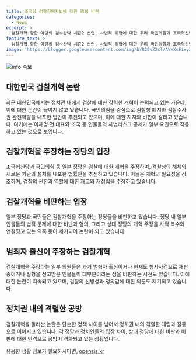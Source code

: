```yaml
---
title: 조국당 검찰청폐지법에 대한 與의 비판
categories:
  - News
excerpt: >
  검찰개혁 향한 야당의 검수완박 시즌2 선언, 사법적 위협에 대한 우려 국민의힘과 조국혁신당은 검찰청 폐지와 검찰수사권 완전박탈을 주장하며 범죄자들의 이익을 위한 행보를 보였다. 이에 대해 유상범 국회의원은 사적 이익과 보복을 바탕으로 한 검찰개혁 주장을 비판하며, 정점식 정책위의장은 혁신당의 입법 행위를 법치 파괴로 규정하고 운운했다. 야당의 범죄자 대상 혐의와 형량을 경계하며 사법적 정의를 강조하는 발언이 눈에 띈다.
feature_text: >
  검찰개혁 향한 야당의 검수완박 시즌2 선언, 사법적 위협에 대한 우려 국민의힘과 조국혁신당은 검찰청 폐지와 검찰수사권 완전박탈을 주장하며 범죄자들의 이익을 위한 행보를 보였다. 이에 대해 유상범 국회의원은 사적 이익과 보복을 바탕으로 한 검찰개혁 주장을 비판하며, 정점식 정책위의장은 혁신당의 입법 행위를 법치 파괴로 규정하고 운운했다. 야당의 범죄자 대상 혐의와 형량을 경계하며 사법적 정의를 강조하는 발언이 눈에 띈다.
image: 'https://blogger.googleusercontent.com/img/b/R29vZ2xl/AVvXsEixyZcFfHzMRdzZMjFBmAUKJYCLCGyLL1o632UiGVXcaFdKo_bkvkuCioo0uUKlGfBVcT3P84aROyZIXSBEx3Aw5nCQ3pTgDom1WDC4m8eifvWiAmWEEVb4x6G_l8C0QH225ldMjyaFvpxGEBGNO37VmDTDMHGhJPq73UglMfDca1-0aw/s1600/blogspot.png'
---
```


<p><img src="https://blogger.googleusercontent.com/img/b/R29vZ2xl/AVvXsEixyZcFfHzMRdzZMjFBmAUKJYCLCGyLL1o632UiGVXcaFdKo_bkvkuCioo0uUKlGfBVcT3P84aROyZIXSBEx3Aw5nCQ3pTgDom1WDC4m8eifvWiAmWEEVb4x6G_l8C0QH225ldMjyaFvpxGEBGNO37VmDTDMHGhJPq73UglMfDca1-0aw/s1600/blogspot.png" alt="info 속보" /></p>

<h2 data-ke-size="size26">대한민국 검찰개혁 논란</h2>

<p data-ke-size="size16">최근 대한민국에서는 정치권 내에서 검찰에 대한 강력한 개혁이 논의되고 있는 가운데, 이에 대한 논란이 끊이지 않고 있습니다. 국민의힘을 중심으로 검찰청 폐지와 검찰수사권 완전박탈을 내포한 법안이 추진되고 있으며, 이에 대한 지지와 비판이 갈리고 있습니다. 여기에는 이재명 전 대표와 조국 등 인물들의 사법리스크 공세가 일부 요인으로 작용하고 있는 것으로 보입니다.</p>

<h2 data-ke-size="size26">검찰개혁을 주장하는 정당의 입장</h2>

<p data-ke-size="size16">조국혁신당과 국민의힘 등 일부 정당은 검찰에 대한 개혁을 주장하며, 검찰청의 해체와 새로운 기관의 설치를 내포한 법률안을 추진하고 있습니다. 이들은 개혁의 필요성을 강조하며, 검찰의 권한과 역할에 대한 재고와 재정립을 주장하고 있습니다.</p>

<h2 data-ke-size="size26">검찰개혁을 비판하는 입장</h2>

<p data-ke-size="size16">일부 정당과 국민들은 검찰개혁을 주장하는 정당들을 비판하고 있습니다. 정당 내 일부 인물들의 법적 문제에 대한 비난과 혐의, 그리고 상대 정당의 개혁 주장을 사적 복수와 연결짓고 있는 의혹 등이 제기되어 논란이 되고 있습니다.</p>

<h2 data-ke-size="size26">범죄자 출신이 주장하는 검찰개혁</h2>

<p data-ke-size="size16">검찰개혁을 주장하는 일부 의원들은 과거 범죄자 출신이거나 현재도 형사사건으로 재판 중이거나 실형을 선고받은 인물들이 대부분이라는 점을 비판하는 시선도 있습니다. 이에 대한 논란이 지속되고 있으며, 검찰의 신빙성과 정의감에 대한 의문도 제기되고 있습니다.</p>

<h2 data-ke-size="size26">정치권 내의 격렬한 공방</h2>

<p data-ke-size="size16">검찰개혁을 둘러싼 논란은 단순한 정책 차이를 넘어서 정치권 내의 격렬한 대립과 갈등으로 이어지고 있습니다. 각 정당과 정치인들의 입장 차이, 상대 정당에 대한 비판과 비판에 대한 반격으로 공방이 격화되고 있는 상황입니다.</p>
유용한 생활 정보가 필요하시다면, <a href="https://opensis.kr" rel="dofollow">opensis.kr</a>



